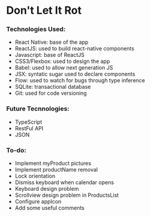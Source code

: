 # Don't Let It Rot

### Technologies Used:
* React Native: base of the app
* ReactJS: used to build react-native components
* Javascript: base of ReactJS
* CSS3/Flexbox: used to design the app
* Babel: used to allow next generation JS
* JSX: syntatic sugar used to declare components
* Flow: used to watch for bugs through type inference
* SQLite: transactional database
* Git: used for code versioning

### Future Tecnnologies:
* TypeScript
* RestFul API
* JSON

### To-do:
* Implement myProduct pictures
* Implement productName removal
* Lock orientation
* Dismiss keyboard when calendar opens
* Keyboard design problem
* Scrollview design problem in ProductsList
* Configure appIcon
* Add some useful comments